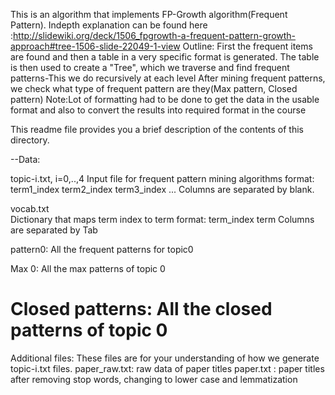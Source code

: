 
This is an algorithm that implements FP-Growth algorithm(Frequent Pattern).
Indepth explanation can be found here :http://slidewiki.org/deck/1506_fpgrowth-a-frequent-pattern-growth-approach#tree-1506-slide-22049-1-view
Outline: First the frequent items are found and then a table in a very specific format is generated.
The table is then used to create a "Tree", which we traverse and find frequent patterns-This we do recursively at each level
After mining frequent patterns, we check what type of frequent pattern are they(Max pattern, Closed pattern)
Note:Lot of formatting had to be done to get the data in the usable format and also to convert the results into required format in the course

This readme file provides you a brief description of the contents of this directory.

--Data:

topic-i.txt, i=0,..,4
	 Input file for frequent pattern mining algorithms
	 format: term1_index term2_index term3_index ...
	 Columns are separated by blank.

vocab.txt           
	Dictionary that maps term index to term
	format: term_index    term
	Columns are separated by Tab

pattern0:
 All the frequent patterns for topic0
 
Max 0:
 All the max patterns of topic 0

Closed patterns:
All the closed patterns of topic 0
=======
Additional files: These files are for your understanding of how we generate topic-i.txt files.
paper_raw.txt: raw data of paper titles
paper.txt    : paper titles after removing stop words, changing to lower case and lemmatization
